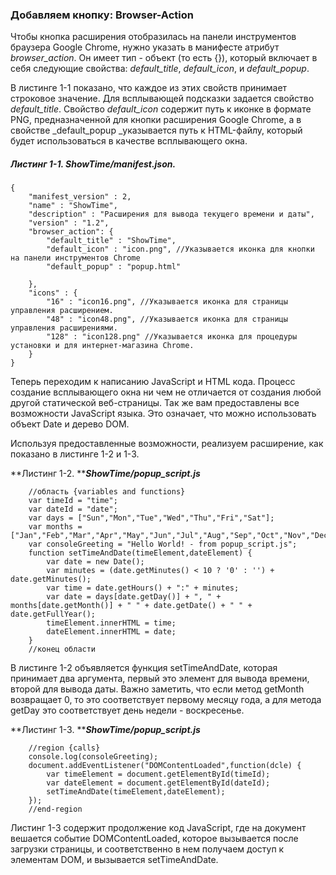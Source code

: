### Добавляем кнопку: Browser-Action

Чтобы кнопка расширения отобразилась на панели инструментов браузера Google Chrome, нужно указать в манифесте атрибут _browser\_action_. Он имеет тип - объект \(то есть {}\), который включает в себя следующие свойства: _default\_title_, _default\_icon_, и _default\_popup_.

В листинге 1-1 показано, что каждое из этих свойств принимает строковое значение. Для всплывающей подсказки задается свойство _default\_title_. Свойство _default\_icon_ содержит путь к иконке в формате PNG, предназначенной для кнопки расширения Google Chrome, а в свойстве _default\_popup _указывается путь к HTML-файлу, который будет использоваться в качестве всплывающего окна.

##### Листинг 1-1. _ShowTime/manifest.json._

```
{
    "manifest_version" : 2,
    "name" : "ShowTime",
    "description" : "Расширения для вывода текущего времени и даты",
    "version" : "1.2",
    "browser_action": {
        "default_title" : "ShowTime",
        "default_icon" : "icon.png", //Указывается иконка для кнопки на панели инструментов Chrome
        "default_popup" : "popup.html"

    },
    "icons" : {
        "16" : "icon16.png", //Указывается иконка для страницы управления расширением.
        "48" : "icon48.png", //Указывается иконка для страницы управления расширениями.
        "128" : "icon128.png" //Указывается иконка для процедуры установки и для интернет-магазина Chrome.
    }
}
```

Теперь переходим к написанию JavaScript и HTML кода. Процесс создание всплывающего окна ни чем не отличается от создания любой другой статической веб-страницы. Так же вам предоставлены все возможности JavaScript языка. Это означает, что можно использовать объект Date и дерево DOM.

Используя предоставленные возможности, реализуем расширение, как показано в листинге 1-2 и 1-3.

**Листинг 1-2. **_**ShowTime/popup\_script.js**_

```
    //область {variables and functions}
    var timeId = "time";
    var dateId = "date";
    var days = ["Sun","Mon","Tue","Wed","Thu","Fri","Sat"];
    var months = ["Jan","Feb","Mar","Apr","May","Jun","Jul","Aug","Sep","Oct","Nov","Dec"];
    var consoleGreeting = "Hello World! - from popup_script.js";
    function setTimeAndDate(timeElement,dateElement) {
        var date = new Date();
        var minutes = (date.getMinutes() < 10 ? '0' : '') + date.getMinutes();
        var time = date.getHours() + ":" + minutes;
        var date = days[date.getDay()] + ", " + months[date.getMonth()] + " " + date.getDate() + " " + date.getFullYear();
        timeElement.innerHTML = time;
        dateElement.innerHTML = date;
    }
    //конец области
```

В листинге 1-2 объявляется функция setTimeAndDate, которая принимает два аргумента, первый это элемент для вывода времени, второй для вывода даты. Важно заметить, что если метод getMonth возвращает 0, то это соответствует первому месяцу года, а для метода getDay это соответствует день недели - воскресенье.

**Листинг 1-3. **_**ShowTime/popup\_script.js**_

```
    //region {calls}
    console.log(consoleGreeting);
    document.addEventListener("DOMContentLoaded",function(dcle) {
        var timeElement = document.getElementById(timeId);
        var dateElement = document.getElementById(dateId);
        setTimeAndDate(timeElement,dateElement);
    });
    //end-region
```

Листинг 1-3 содержит продолжение код JavaScript, где на документ вешается событие DOMContentLoaded, которое вызывается после загрузки страницы, и соответственно в нем получаем доступ к элементам DOM, и вызывается setTimeAndDate.

